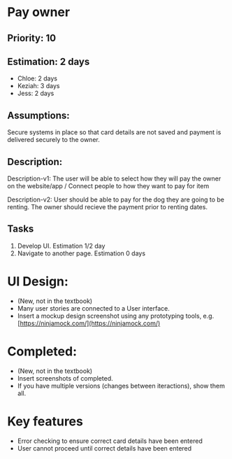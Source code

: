 
# Pay owner

## Priority: 10 

## Estimation: 2 days 

* Chloe: 2 days
* Keziah: 3 days
* Jess: 2 days

## Assumptions: 
Secure systems in place so that card details are not saved and payment is delivered securely to the owner. 

## Description: 
Description-v1: The user will be able to select how they will pay the owner on the website/app / Connect people to how they want to pay for item

Description-v2: User should be able to pay for the dog they are going to be renting. The owner should recieve the payment prior to renting dates. 

## Tasks

1. Develop UI. Estimation 1/2 day
2. Navigate to another page. Estimation 0 days


# UI Design:
* (New, not in the textbook) 
* Many user stories are connected to a User interface.
* Insert a mockup design screenshot using any prototyping tools, e.g. [https://ninjamock.com/](https://ninjamock.com/)

# Completed:
* (New, not in the textbook) 
* Insert screenshots of completed. 
* If you have multiple versions (changes between iteractions), show them all.

# Key features
* Error checking to ensure correct card details have been entered
* User cannot proceed until correct details have been entered

